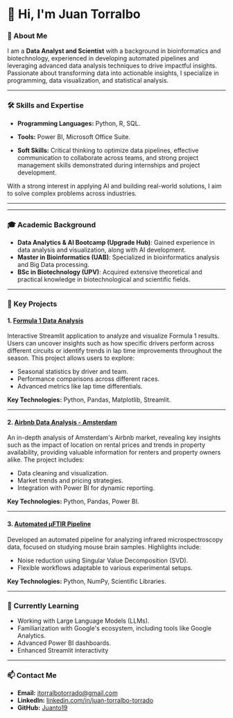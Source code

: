 # 👋 Hi, I'm Juan Torralbo

### 🚀 About Me

I am a **Data Analyst and Scientist** with a background in bioinformatics and biotechnology, experienced in developing automated pipelines and leveraging advanced data analysis techniques to drive impactful insights. Passionate about transforming data into actionable insights, I specialize in programming, data visualization, and statistical analysis.&#x20;

---

### 🛠️ Skills and Expertise

- **Programming Languages:** Python, R, SQL.

- **Tools:** Power BI, Microsoft Office Suite.

- **Soft Skills:** Critical thinking to optimize data pipelines, effective communication to collaborate across teams, and strong project management skills demonstrated during internships and project development.

With a strong interest in applying AI and building real-world solutions, I aim to solve complex problems across industries.

---

---

### 🎓 Academic Background

- **Data Analytics & AI Bootcamp (Upgrade Hub)**: Gained experience in data analysis and visualization, along with AI development.
- **Master in Bioinformatics (UAB)**: Specialized in bioinformatics analysis and Big Data processing.
- **BSc in Biotechnology (UPV)**: Acquired extensive theoretical and practical knowledge in biotechnological and scientific fields.



---

### 🌟 Key Projects

#### 1. [Formula 1 Data Analysis](https://github.com/Juanto19/Formula-1_Data_Analysis)

Interactive Streamlit application to analyze and visualize Formula 1 results. Users can uncover insights such as how specific drivers perform across different circuits or identify trends in lap time improvements throughout the season. This project allows users to explore:

- Seasonal statistics by driver and team.
- Performance comparisons across different races.
- Advanced metrics like lap time differentials.

**Key Technologies:** Python, Pandas, Matplotlib, Streamlit.

---

#### 2. [Airbnb Data Analysis - Amsterdam](https://github.com/Juanto19/Airbnb_Data_Analysis_Amsterdam)

An in-depth analysis of Amsterdam's Airbnb market, revealing key insights such as the impact of location on rental prices and trends in property availability, providing valuable information for renters and property owners alike. The project includes:

- Data cleaning and visualization.
- Market trends and pricing strategies.
- Integration with Power BI for dynamic reporting.

**Key Technologies:** Python, Pandas, Power BI.

---

#### 3. [Automated µFTIR Pipeline](https://github.com/Juanto19/TFM_bioinf/tree/main)

Developed an automated pipeline for analyzing infrared microspectroscopy data, focused on studying mouse brain samples. Highlights include:

- Noise reduction using Singular Value Decomposition (SVD).
- Flexible workflows adaptable to various experimental setups.

**Key Technologies:** Python, NumPy, Scientific Libraries.

---

### 🌱 Currently Learning

- Working with Large Language Models (LLMs).
- Familiarization with Google's ecosystem, including tools like Google Analytics.
- Advanced Power BI dashboards.
- Enhanced Streamlit interactivity

---

### 📫 Contact Me

- **Email:** [jtorralbotorrado@gmail.com](mailto\:jtorralbotorrado@gmail.com)
- **LinkedIn:** [linkedin.com/in/juan-torralbo-torrado](https://www.linkedin.com/in/juan-torralbo-torrado/)
- **GitHub:** [Juanto19](https://github.com/Juanto19)


